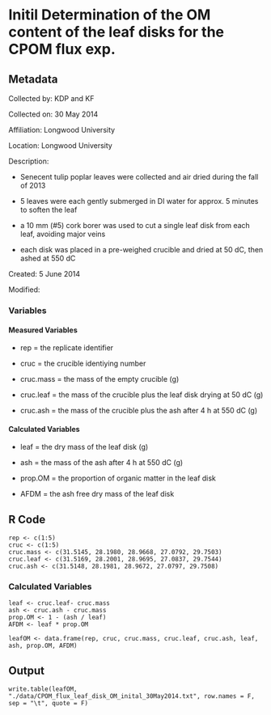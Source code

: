 # Initil Determination of the OM content of the leaf disks for the CPOM flux exp.

## Metadata

Collected by: KDP and KF

Collected on: 30 May 2014

Affiliation: Longwood University

Location: Longwood University

Description: 

* Senecent tulip poplar leaves were collected and air dried during the fall of 2013

* 5 leaves were each gently submerged in DI water for approx. 5 minutes to soften the leaf

* a 10 mm (#5) cork borer was used to cut a single leaf disk from each leaf, avoiding major veins

* each disk was placed in a pre-weighed crucible and dried at 50 dC, then ashed at 550 dC

Created: 5 June 2014

Modified:

### Variables

#### Measured Variables

* rep = the replicate identifier

* cruc = the crucible identiying number

* cruc.mass = the mass of the empty crucible (g)

* cruc.leaf = the mass of the crucible plus the leaf disk drying at 50 dC (g)

* cruc.ash = the mass of the crucible plus the ash after 4 h at 550 dC (g)

#### Calculated Variables

* leaf = the dry mass of the leaf disk (g)

* ash = the mass of the ash after 4 h at 550 dC (g)

* prop.OM = the proportion of organic matter in the leaf disk

* AFDM = the ash free dry mass of the leaf disk


## R Code

    rep <- c(1:5)
    cruc <- c(1:5)
    cruc.mass <- c(31.5145, 28.1980, 28.9668, 27.0792, 29.7503)
    cruc.leaf <- c(31.5169, 28.2001, 28.9695, 27.0837, 29.7544)
    cruc.ash <- c(31.5148, 28.1981, 28.9672, 27.0797, 29.7508)

### Calculated Variables

    leaf <- cruc.leaf- cruc.mass
    ash <- cruc.ash - cruc.mass
    prop.OM <- 1 - (ash / leaf)
    AFDM <- leaf * prop.OM

    leafOM <- data.frame(rep, cruc, cruc.mass, cruc.leaf, cruc.ash, leaf, ash, prop.OM, AFDM)

## Output

    write.table(leafOM, "./data/CPOM_flux_leaf_disk_OM_inital_30May2014.txt", row.names = F, sep = "\t", quote = F) 
